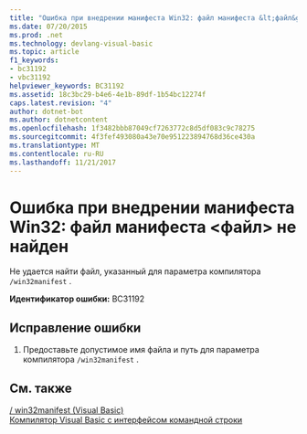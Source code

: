 ```yaml
---
title: "Ошибка при внедрении манифеста Win32: файл манифеста &lt;файл&gt; не найден"
ms.date: 07/20/2015
ms.prod: .net
ms.technology: devlang-visual-basic
ms.topic: article
f1_keywords:
- bc31192
- vbc31192
helpviewer_keywords: BC31192
ms.assetid: 18c3bc29-b4e6-4e1b-89df-1b54bc12274f
caps.latest.revision: "4"
author: dotnet-bot
ms.author: dotnetcontent
ms.openlocfilehash: 1f3482bbb87049cf7263772c8d5df083c9c78275
ms.sourcegitcommit: 4f3fef493080a43e70e951223894768d36ce430a
ms.translationtype: MT
ms.contentlocale: ru-RU
ms.lasthandoff: 11/21/2017
---
```

# <a name="error-embedding-win32-manifest-manifest-file-ltfilegt-cannot-be-found"></a>Ошибка при внедрении манифеста Win32: файл манифеста &lt;файл&gt; не найден
Не удается найти файл, указанный для параметра компилятора `/win32manifest` .  
  
 **Идентификатор ошибки:** BC31192  
  
## <a name="to-correct-this-error"></a>Исправление ошибки  
  
1.  Предоставьте допустимое имя файла и путь для параметра компилятора `/win32manifest` .  
  
## <a name="see-also"></a>См. также  
 [/ win32manifest (Visual Basic)](../../visual-basic/reference/command-line-compiler/win32manifest.md)  
 [Компилятор Visual Basic с интерфейсом командной строки](../../visual-basic/reference/command-line-compiler/index.md)
